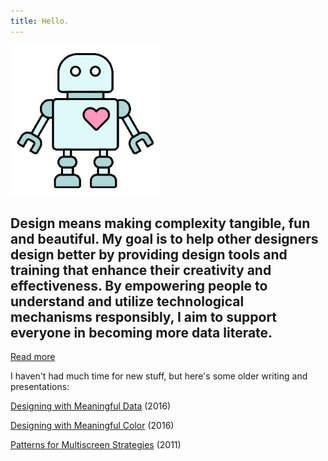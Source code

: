 ```yaml
---
title: Hello.
---
```

<img src="./assets/datarobo.gif" width="240" height="240" />

## Design means making complexity tangible, fun and beautiful. My goal is to help other designers design better by providing design tools and training that enhance their creativity and effectiveness. By empowering people to understand and utilize technological mechanisms responsibly, I aim to support everyone in becoming more data literate.

[Read more](\#/pages/about)

I haven't had much time for new stuff, but here's some older writing and presentations:

[Designing with Meaningful Data](https://medium.com/sketch-app-sources/designing-with-meaningful-data-5456b40e172e) (2016)

[Designing with Meaningful Color](https://medium.com/sketch-app-sources/designing-with-meaningful-color-28edd86240a7) (2016)

[Patterns for Multiscreen Strategies](https://www.slideshare.net/slideshow/patterns-for-multiscreen-strategies/8112705) (2011)
